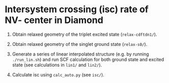 Intersystem crossing (isc) rate of NV- center in Diamond
===========

1. Obtain relaxed geometry of the triplet excited state (`relax-cdftdn1/`).

2. Obtain relaxed geometry of the singlet ground state (`relax-s0/`).

3. Generate a series of linear interpolated structure (e.g. by running `./run_lin.sh`) and run SCF calculation for both ground state and excited state (see calculations in `lin1/` and `lin2/`).

4. Calculate isc using `calc_auto.py` (see `isc/`).
